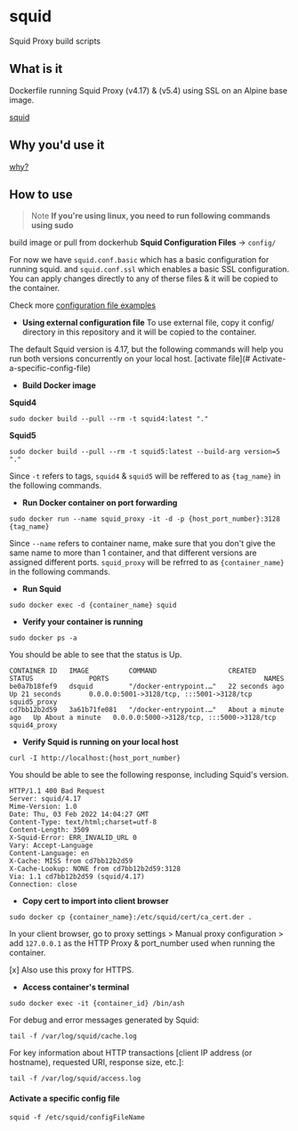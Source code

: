 # squid
Squid Proxy build scripts

## What is it

Dockerfile running Squid Proxy (v4.17) & (v5.4) using SSL on an Alpine base image.

[squid](http://www.squid-cache.org/Intro/)

## Why you'd use it

[why?](http://www.squid-cache.org/Intro/why.html)

## How to use
> Note **If you're using linux, you need to run following commands using sudo**

build image or pull from dockerhub
**Squid Configuration Files** -> `config/`

For now we have `squid.conf.basic` which has a basic configuration for running squid.
and `squid.conf.ssl` which enables a basic SSL configuration.
You can apply changes directly to any of therse files & it will be copied to the container.

Check more [configuration file examples](https://wiki.squid-cache.org/ConfigExamples)

- **Using external configuration file**
To use external file, copy it config/ directory in this repository and it will be copied to the container.

The default Squid version is 4.17, but the following commands will help you run both versions concurrently on your local host.
[activate file](# Activate-a-specific-config-file)


- **Build Docker image**

**Squid4**

`sudo docker build --pull --rm -t squid4:latest "."`

**Squid5**

`sudo docker build --pull --rm -t squid5:latest --build-arg version=5 "."`

Since `-t` refers to tags, `squid4` & `squid5` will be reffered to as `{tag_name}` in the following commands.

- **Run Docker container on port forwarding**


`sudo docker run --name squid_proxy -it -d -p {host_port_number}:3128 {tag_name}`

Since `--name` refers to container name, make sure that you don't give the same name to more than 1 container, and that different versions are assigned different ports.
`squid_proxy` will be refrred to as `{container_name}` in the following commands.

- **Run Squid**

`sudo docker exec -d {container_name} squid`

- **Verify your container is running**

`sudo docker ps -a`

You should be able to see that the status is Up.

```
CONTAINER ID   IMAGE          COMMAND                  CREATED              STATUS              PORTS                                       NAMES
be0a7b18fef9   dsquid         "/docker-entrypoint.…"   22 seconds ago       Up 21 seconds       0.0.0.0:5001->3128/tcp, :::5001->3128/tcp   squid5_proxy
cd7bb12b2d59   3a61b71fe081   "/docker-entrypoint.…"   About a minute ago   Up About a minute   0.0.0.0:5000->3128/tcp, :::5000->3128/tcp   squid4_proxy
```

- **Verify Squid is running on your local host**

`curl -I http://localhost:{host_port_number}`

You should be able to see the following response, including Squid's version.


```
HTTP/1.1 400 Bad Request
Server: squid/4.17
Mime-Version: 1.0
Date: Thu, 03 Feb 2022 14:04:27 GMT
Content-Type: text/html;charset=utf-8
Content-Length: 3509
X-Squid-Error: ERR_INVALID_URL 0
Vary: Accept-Language
Content-Language: en
X-Cache: MISS from cd7bb12b2d59
X-Cache-Lookup: NONE from cd7bb12b2d59:3128
Via: 1.1 cd7bb12b2d59 (squid/4.17)
Connection: close
```

- **Copy cert to import into client browser**

`sudo docker cp {container_name}:/etc/squid/cert/ca_cert.der .`

In your client browser, go to proxy settings > Manual proxy configuration > add `127.0.0.1` as the HTTP Proxy & port_number used when running the container.

[x] Also use this proxy for HTTPS.

- **Access container's terminal**

`sudo docker exec -it {container_id} /bin/ash`

For debug and error messages generated by Squid: 

`tail -f /var/log/squid/cache.log`

For key information about HTTP transactions [client IP address (or hostname), requested URI, response size, etc.]:

`tail -f /var/log/squid/access.log`

#### Activate a specific config file

`squid -f /etc/squid/configFileName`
